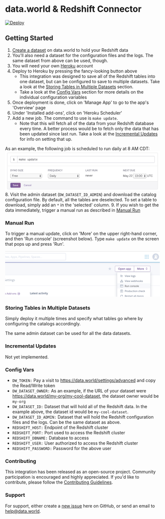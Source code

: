# data.world & Redshift Connector

[![Deploy](https://www.herokucdn.com/deploy/button.svg)](https://heroku.com/deploy?template=https://github.com/datadotworld/dw-redshift-connector)

## Getting Started

1. [Create a dataset](https://data.world/create-a-dataset) on data.world to hold your Redshift data
2. You'll also need a dataset for the configuration files and the logs. The same dataset from above can be used, though.
3. You will need your own [Heroku](https://www.heroku.com) account
4. Deploy to Heroku by pressing the fancy-looking button above
    * This integration was designed to save all of the Redshift tables into one dataset, but can be configured to save
    to multiple datasets. Take a look at the [Storing Tables in Multiple Datasets](#storing-tables-in-multiple-datasets)
    section.
    * Take a look at the [Config Vars](#config-vars) section for more details on the individual configuration variables
5. Once deployment is done, click on 'Manage App' to go to the app's 'Overview' page
6. Under 'Installed add-ons', click on 'Heroku Scheduler'
7. Add a new job. The command to use is `make update`.
    * Note that this will fetch all of the data from your Redshift database every time. A better process would be to
    fetch only the data that has been updated since last run. Take a look at the [Incremental Updates](#incremental-updates)
    for info on setting that up.

As an example, the following job is scheduled to run daily at 8 AM CDT:
![Daily Job](assets/scheduler-daily-job.png)
8. Visit the admin dataset (`DW_DATASET_ID_ADMIN`) and download the catalog configuration file. By default, all the
tables are deselected. To set a table to download, simply add an `*` in the 'selected' column.
9. If you wish to get the data immediately, trigger a manual run as described in [Manual Run](#manual-run)

### Manual Run

To trigger a manual update, click on 'More' on the upper right-hand corner, and then 'Run console' (screenshot below).
Type `make update` on the screen that pops up and press 'Run'.

![Run Console](assets/run-console.png)

### Storing Tables in Multiple Datasets

Simply deploy it multiple times and specify what tables go where by configuring the catalogs accordingly.

The same admin dataset can be used for all the data datasets.

### Incremental Updates

Not yet implemented.

### Config Vars

 * `DW_TOKEN:` Pay a visit to https://data.world/settings/advanced and copy the Read/Write token
 * `DW_DATASET_OWNER:` As an example, if the URL of your dataset were https://data.world/my-org/my-cool-dataset,
 the dataset owner would be `my-org`
 * `DW_DATASET_ID:` Dataset that will hold all of the Redshift data. In the example above, the dataset id would be
 `my-cool-dataset`.
 * `DW_DATASET_ID_ADMIN:` Dataset that will hold the Redshift configuration files and the logs. Can be the same
 dataset as above.
 * `REDSHIFT_HOST:` Endpoint of the Redshift cluster
 * `REDSHIFT_PORT:` Port used to access the Redshift cluster
 * `REDSHIFT_DBNAME:` Database to access
 * `REDSHIFT_USER:` User authorized to access the Redshift cluster
 * `REDSHIFT_PASSWORD:` Password for the above user
 
### Contributing

This integration has been released as an open-source project. Community participation is encouraged and highly
appreciated. If you'd like to contribute, please follow the [Contributing Guidelines](CONTRIBUTING.md).

### Support

For support, either create a [new issue](https://github.com/datadotworld/dw-redshift-connector/issues) here on
GitHub, or send an email to help@data.world.
